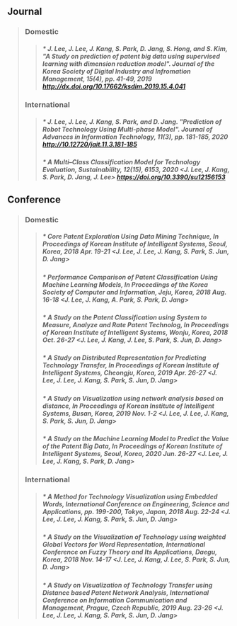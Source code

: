 ## **Journal**
> ### **Domestic**
>	> ##### * J. Lee, J. Lee, J. Kang, S. Park, D. Jang, S. Hong, and S. Kim, **"A Study on prediction of patent big data using supervised learning with dimension reduction model"**. _Journal of the Korea Society of Digital Industry and Infromation Management_, 15(4), pp. 41-49, 2019 <http://dx.doi.org/10.17662/ksdim.2019.15.4.041>
> ### **International**
>	> ##### * J. Lee, J. Lee, J. Kang, S. Park, and D. Jang. "Prediction of Robot Technology Using Multi-phase Model". _Journal of Advances in Information Technology_, 11(3), pp. 181-185, 2020 <http://10.12720/jait.11.3.181-185>
>	> ##### * A Multi–Class Classification Model for Technology Evaluation, _Sustainability_, 12(15), 6153, 2020 <J. Lee, J. Kang, S. Park, D. Jang, J. Lee> <https://doi.org/10.3390/su12156153>
##### 
## **Conference**
> ### **Domestic**
>	> ##### * Core Patent Exploration Using Data Mining Technique, In _Proceedings of Korean Institute of Intelligent Systems_, Seoul, Korea, 2018 Apr. 19-21 <J. Lee, J. Lee, J. Kang, S. Park, S. Jun, D. Jang>
>	> ##### * Performance Comparison of Patent Classification Using Machine Learning Models, In _Proceedings of the Korea Society of Computer and Information_, Jeju, Korea, 2018 Aug. 16-18 <J. Lee, J. Kang, A. Park, S. Park, D. Jang>
>	> ##### * A Study on the Patent Classification using System to Measure, Analyze and Rate Patent Technolog, In _Proceedings of Korean Institute of Intelligent Systems, Wonju_, Korea, 2018 Oct. 26-27 <J. Lee, J. Kang, J. Lee, S. Park, S. Jun, D. Jang>
>	> ##### * A Study on Distributed Representation for Predicting Technology Transfer, In _Proceedings of Korean Institute of Intelligent Systems_, Cheongju, Korea, 2019 Apr. 26-27 <J. Lee, J. Lee, J. Kang, S. Park, S. Jun, D. Jang>
>	> ##### * A Study on Visualization using network analysis based on distance, In _Proceedings of Korean Institute of Intelligent Systems_, Busan, Korea, 2019 Nov. 1-2 <J. Lee, J. Lee, J. Kang, S. Park, S. Jun, D. Jang>
>	> ##### * A Study on the Machine Learning Model to Predict the Value of the Patent Big Data, In _Proceedings of Korean Institute of Intelligent Systems_, Seoul, Korea, 2020 Jun. 26-27 <J. Lee, J. Lee, J. Kang, S. Park, D. Jang>
> ### **International**
>	> ##### * A Method for Technology Visualization using Embedded Words, International Conference on Engineering, Science and Applications, pp. 199-200, Tokyo, Japan, 2018 Aug. 22-24 <J. Lee, J. Lee, J. Kang, S. Park, S. Jun, D. Jang>
>	> ##### * A Study on the Visualization of Technology using weighted Global Vectors for Word Representation, International Conference on Fuzzy Theory and Its Applications, Daegu, Korea, 2018 Nov. 14-17 <J. Lee, J. Kang, J. Lee, S. Park, S. Jun, D. Jang>
>	> ##### * A Study on Visualization of Technology Transfer using Distance based Patent Network Analysis, International Conference on Information Communication and Management, Prague, Czech Republic, 2019 Aug. 23-26 <J. Lee, J. Lee, J. Kang, S. Park, S. Jun, D. Jang>
